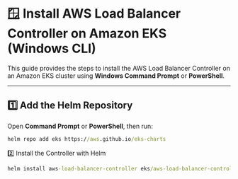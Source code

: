 # 🪟 Install AWS Load Balancer Controller on Amazon EKS (Windows CLI)

This guide provides the steps to install the AWS Load Balancer Controller on an Amazon EKS cluster using **Windows Command Prompt** or **PowerShell**.

---

## 1️⃣ Add the Helm Repository

Open **Command Prompt** or **PowerShell**, then run:

```cmd
helm repo add eks https://aws.github.io/eks-charts
```
2️⃣ Install the Controller with Helm
```cmd
helm install aws-load-balancer-controller eks/aws-load-balancer-controller -n kube-system --set clusterName=demo-cluster-1 --set serviceAccount.create=false --set serviceAccount.name=aws-load-balancer-controller --set region=us-east-1 --set vpcId=vpc-<your_vpc_id>
